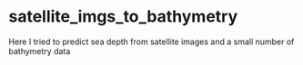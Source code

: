 # satellite_imgs_to_bathymetry
Here I tried to predict sea depth from satellite images and a small number of bathymetry data

